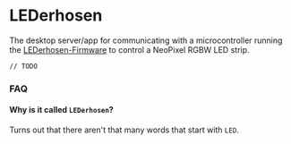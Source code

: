 LEDerhosen
==========

The desktop server/app for communicating with a microcontroller running the
[LEDerhosen-Firmware](https://github.com/damianw/LEDerhosen-Firmware) to control a NeoPixel RGBW LED strip.

```
// TODO
```

### FAQ

#### Why is it called `LEDerhosen`?
Turns out that there aren't that many words that start with `LED`.
